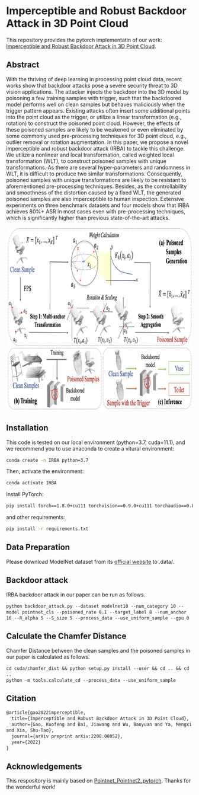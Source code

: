 # Imperceptible and Robust Backdoor Attack in 3D Point Cloud
This repository provides the pytorch implementatin of our work: [Imperceptible and Robust Backdoor Attack in 3D Point Cloud](https://arxiv.org/abs/2208.08052).

## Abstract

With the thriving of deep learning in processing point cloud data, recent works show that backdoor attacks pose a severe security threat to 3D vision applications. The attacker injects the backdoor into the 3D model by poisoning a few training samples with trigger, such that the backdoored model performs well on clean samples but behaves maliciously when the trigger pattern appears. Existing attacks often insert some additional points into the point cloud as the trigger, or utilize a linear transformation (e.g., rotation) to construct the poisoned point cloud. However, the effects of these poisoned samples are likely to be weakened or even eliminated by some commonly used pre-processing techniques for 3D point cloud, e.g., outlier removal or rotation augmentation. In this paper, we propose a novel imperceptible and robust backdoor attack (IRBA) to tackle this challenge. We utilize a nonlinear and local transformation, called weighted local transformation (WLT), to construct poisoned samples with unique transformations. As there are several hyper-parameters and randomness in WLT, it is difficult to produce two similar transformations. Consequently, poisoned samples with unique transformations are likely to be resistant to aforementioned pre-processing techniques. Besides, as the controllability and smoothness of the distortion caused by a fixed WLT, the generated poisoned samples are also imperceptible to human inspection. Extensive experiments on three benchmark datasets and four models show that IRBA achieves 80%+ ASR in most cases even with pre-processing techniques, which is significantly higher than previous state-of-the-art attacks.

<div align=center>
<img src="assets/pipeline_IRBA.png" width="800" height="500" alt="Pipeline of IRBA"/><br/>
</div>

## Installation

This code is tested on our local environment (python=3.7, cuda=11.1), and we recommend you to use anaconda to create a vitural environment:

```bash
conda create -n IRBA python=3.7
```
Then, activate the environment:
```bash
conda activate IRBA
```

Install PyTorch:

```bash
pip install torch==1.8.0+cu111 torchvision==0.9.0+cu111 torchaudio==0.8.0 -f https://download.pytorch.org/whl/torch_stable.html
```
and other  requirements:
```bash
pip install -r requirements.txt
```

## Data Preparation

Please download ModelNet dataset from its [official
website](http://modelnet.cs.princeton.edu/ModelNet40.zip) to .data/.

## Backdoor attack

IRBA backdoor attack in our paper can be run as follows. 

```shell
python backdoor_attack.py --dataset modelnet10 --num_category 10 --model pointnet_cls --poisoned_rate 0.1 --target_label 8 --num_anchor 16 --R_alpha 5 --S_size 5 --process_data --use_uniform_sample --gpu 0
```

## Calculate the Chamfer Distance

Chamfer Distance between the clean samples and the poisoned samples in our paper is calculated as follows. 

```shell
cd cuda/chamfer_dist && python setup.py install --user && cd .. && cd ..
python -m tools.calculate_cd --process_data --use_uniform_sample
```

## Citation

```
@article{gao2022imperceptible,
  title={Imperceptible and Robust Backdoor Attack in 3D Point Cloud},
  author={Gao, Kuofeng and Bai, Jiawang and Wu, Baoyuan and Ya, Mengxi and Xia, Shu-Tao},
  journal={arXiv preprint arXiv:2208.08052},
  year={2022}
}
```

## Acknowledgements

This respository is mainly based on [Pointnet_Pointnet2_pytorch](https://github.com/yanx27/Pointnet_Pointnet2_pytorch). Thanks for the wonderful work!
